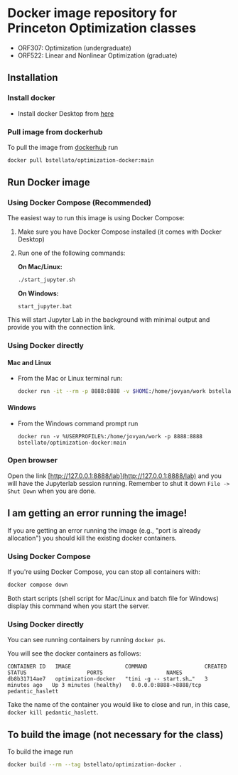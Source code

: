 # Docker image repository for Princeton Optimization classes

- ORF307: Optimization (undergraduate)
- ORF522: Linear and Nonlinear Optimization (graduate)

## Installation

### Install docker

- Install docker Desktop from [here](https://docs.docker.com/get-docker/)

### Pull image from dockerhub
To pull the image from [dockerhub](https://hub.docker.com/r/bstellato/optimization-docker) run
```bash
docker pull bstellato/optimization-docker:main
```

## Run Docker image

### Using Docker Compose (Recommended)
The easiest way to run this image is using Docker Compose:

1. Make sure you have Docker Compose installed (it comes with Docker Desktop)
2. Run one of the following commands:

   **On Mac/Linux:**
   ```bash
   ./start_jupyter.sh
   ```

   **On Windows:**
   ```
   start_jupyter.bat
   ```

This will start Jupyter Lab in the background with minimal output and provide you with the connection link.

### Using Docker directly

#### Mac and Linux
- From the Mac or Linux terminal run:
  ```bash
  docker run -it --rm -p 8888:8888 -v $HOME:/home/jovyan/work bstellato/optimization-docker:main
  ```

#### Windows
- From the Windows command prompt run
  ```
  docker run -v %USERPROFILE%:/home/jovyan/work -p 8888:8888 bstellato/optimization-docker:main
  ```


### Open browser

Open the link [http://127.0.0.1:8888/lab](http://127.0.0.1:8888/lab) and you will have the Jupyterlab session running. Remember to shut it down `File -> Shut Down` when you are done.


## I am getting an error running the image!
If you are getting an error running the image (e.g., "port is already allocation") you should kill the existing docker containers.

### Using Docker Compose
If you're using Docker Compose, you can stop all containers with:
```bash
docker compose down
```

Both start scripts (shell script for Mac/Linux and batch file for Windows) display this command when you start the server.

### Using Docker directly
You can see running containers by running `docker ps`.

You will see the docker containers as follows:

```
CONTAINER ID   IMAGE                 COMMAND                  CREATED         STATUS                   PORTS                    NAMES
db8b31714ae7   optimization-docker   "tini -g -- start.sh…"   3 minutes ago   Up 3 minutes (healthy)   0.0.0.0:8888->8888/tcp   pedantic_haslett
```

Take the name of the container you would like to close and run, in this case, `docker kill pedantic_haslett`.

## To build the image (not necessary for the class)
To build the image run 
```bash
docker build --rm --tag bstellato/optimization-docker .
```
